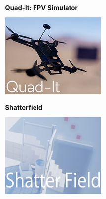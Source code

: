 ## Quad-It: FPV Simulator
[![qdt](img/qd.png)](https://risenfield.itch.io/quad-it)
## Shatterfield
[![shtfld](img/shtfld.png)](https://risenfield.itch.io/quad-it)
